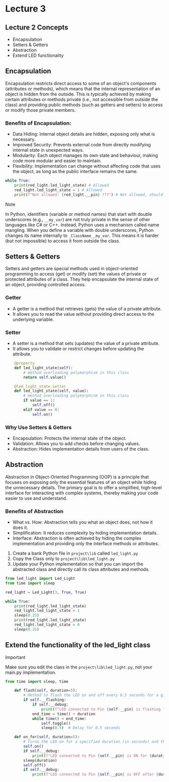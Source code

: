 # Lecture 3

## Lecture 2 Concepts
- Encapsulation
- Setters & Getters
- Abstraction
- Extend LED functionality

## Encapsulation
Encapsulation restricts direct access to some of an object's components (attributes or methods), which means that the internal representation of an object is hidden from the outside. This is typically achieved by making certain attributes or methods private (i.e., not accessible from outside the class) and providing public methods (such as getters and setters) to access or modify those private members.

### Benefits of Encapsulation:

- Data Hiding: Internal object details are hidden, exposing only what is necessary.
- Improved Security: Prevents external code from directly modifying internal state in unexpected ways.
- Modularity: Each object manages its own state and behaviour, making code more modular and easier to maintain.
- Flexibility: Implementation can change without affecting code that uses the object, as long as the public interface remains the same.

```python
while True:
    print(red_light.led_light_state) # Allowed
    red_light.led_light_state = 1 # Allowed
    print(f"Not allowed: {red_light.__pin} ???") # Not allowed, should raise AttributeError
```
> [!Note]
> In Python, identifiers (variable or method names) that start with double underscores (e.g., `__my_var`) are not truly private in the sense of other languages like C# or C++. Instead, Python uses a mechanism called name mangling. When you define a variable with double underscores, Python changes its name internally to `_ClassName__my_var`. This means it is harder (but not impossible) to access it from outside the class.

## Setters & Getters

Setters and getters are special methods used in object-oriented programming to access (get) or modify (set) the values of private or protected attributes of a class. They help encapsulate the internal state of an object, providing controlled access.

### Getter

- A getter is a method that retrieves (gets) the value of a private attribute.
- It allows you to read the value without providing direct access to the underlying variable.

### Setter

- A setter is a method that sets (updates) the value of a private attribute.
- It allows you to validate or restrict changes before updating the attribute.

```python
    @property
    def led_light_state(self):
        # method overloading polymorphism in this class
        return self.value()

    @led_light_state.setter
    def led_light_state(self, value):
        # method overloading polymorphism in this class
        if value == 1:
            self.off()
        elif value == 0:
            self.on()
```

### Why Use Setters & Getters
- Encapsulation: Protects the internal state of the object.
- Validation: Allows you to add checks before changing values.
- Abstraction: Hides implementation details from users of the class.

## Abstraction

Abstraction in Object-Oriented Programming (OOP) is a principle that focuses on exposing only the essential features of an object while hiding the unnecessary details. The primary goal is to offer a simplified, high-level interface for interacting with complex systems, thereby making your code easier to use and understand.

### Benefits of Abstraction

- What vs. How: Abstraction tells you what an object does, not how it does it.
- Simplification: It reduces complexity by hiding implementation details.
- Interface: Abstraction is often achieved by hiding the complex implementation and providing only the interface methods or attributes.

1. Create a bank Python file in `project\lib` called `led_light.py`
2. Copy the Class only to `project\lib\led_light.py`
3. Update your Python implementation so that you can import the abstracted class and directly call its class attributes and methods.

```Python
from led_light import Led_Light
from time import sleep

red_light = Led_Light(3, True, True)

while True:
    print(red_light.led_light_state)
    red_light.led_light_state = 1
    sleep(0.25)
    print(red_light.led_light_state)
    red_light.led_light_state = 0
    sleep(0.25)
```

## Extend the functionality of the led_light class

> [!Important]
> Make sure you edit the class in the `project\lib\led_light.py`, not your main.py implementation.

```python
from time import sleep, time

    def flash(self, duration=5):
        # Method to flash the LED on and off every 0.5 seconds for a given duration
        if self.__flashing:
            if self.__debug:
                print(f"LED connected to Pin {self.__pin} is flashing for {duration} seconds")
            end_time = time() + duration
            while time() < end_time:
                self.toggle()
                sleep(0.5)  # Delay for 0.5 seconds

    def on_for(self, duration=5):
        # Turns the LED on for a specified duration (in seconds) and then turns it off.
        self.on()
        if self.__debug:
            print(f"LED connected to Pin {self.__pin} is ON for {duration} seconds")
        sleep(duration)
        self.off()
        if self.__debug:
            print(f"LED connected to Pin {self.__pin} is OFF after {duration} seconds")
```
